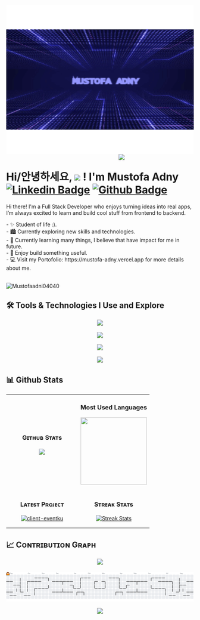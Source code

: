 <img width="100%" height="400px" align="center" alt="GIF" src="https://raw.githubusercontent.com/Mustofaadni04040/banner-gif/main/3dgifmaker12140.gif" />

<!--Owl-->
<div>
  <img align="right" width="40%" src="https://owlbertsio-resized.s3.amazonaws.com/Popper.psd.full.png">
</div>

<!--Profile Header-->

# Hi/안녕하세요, <img src="https://emojis.slackmojis.com/emojis/images/1531849430/4246/blob-sunglasses.gif?1531849430" width="30"/> ! I'm Mustofa Adny<br>[![Linkedin Badge](https://img.shields.io/badge/-LinkedIn-0077B5?style=flat&logo=Linkedin&logoColor=white&link=https://www.linkedin.com/in/mustofa-adny-a64791217/)](https://www.linkedin.com/in/mustofa-adny-a64791217/) [![Github Badge](https://img.shields.io/badge/-Github-242A2D?style=flat&logo=Github&logoColor=white&link=https://github.com/Mustofaadni04040/)](https://github.com/Mustofaadni04040/)

<!--Profile Description-->
<p align="left">Hi there! I'm a Full Stack Developer who enjoys turning ideas into real apps,  I’m always excited to learn and build cool stuff from frontend to backend.</p>
- ✨ Student of life :). <br />
- 🏙 Currently exploring new skills and technologies. <br />
- 🌱 Currently learning many things, I believe that have impact for me in future. <br />
- 🤝 Enjoy build something useful. <br />
- 💻 Visit my Portofolio: https://mustofa-adny.vercel.app for more details about me. <br />
<br />

<!--Profile Count Badge-->
<p align="left">
  <img src="https://komarev.com/ghpvc/?username=Mustofaadni04040&label=Profile%20views&color=27548A&style=for-the-badge&logo=star" alt="Mustofaadni04040" style="padding-right:20px;" />
</p>

<!--Tools & Technologies-->

## 🛠️ Tools & Technologies I Use and Explore

<p align="center">
  <a href="https://github.com/Mustofaadni04040">
    <img
      src="https://go-skill-icons.vercel.app/api/icons?i=html,javascript,typescript,go,python,css,tailwind,sass,mui,shadcn,react,reactnative,nextjs"
    />
  </a>
</p>
<p align="center">
  <a href="https://github.com/Mustofaadni04040">
    <img
      src="https://go-skill-icons.vercel.app/api/icons?i=redux,nodejs,expressjs,postgresql,mysql,mongodb,github,expo"
    />
  </a>
</p>
<p align="center">
  <a href="https://github.com/Mustofaadni04040">
    <img
      src="https://go-skill-icons.vercel.app/api/icons?i=docker,postman,vscode,npm"
    />
  </a>
</p>
<p align="center">
  <a href="https://github.com/Mustofaadni04040">
    <img
      src="https://go-skill-icons.vercel.app/api/icons?i=vite,figma"
    />
  </a>
</p>

<!--Profile Stats-->

## 📊 Github Stats

<table width="100%">
  <tr>
    <td width="50%">
      <h3 align="center"><strong>Gɪᴛʜᴜʙ Sᴛᴀᴛs</strong></h3>
      <p align="center">
        <a href="https://github.com/Mustofaadni04040">
          <img align="center" height="180em" src="https://github-readme-stats-eight-theta.vercel.app/api?username=Mustofaadni04040&show_icons=true&theme=algolia&include_all_commits=true&count_private=true"/>
        </a>
      </p>
    </td>
    <td width="50%">
      <h3 align="center"><strong>Most Used Languages</strong></h3>
      <p align="center">
        <a href="https://github.com/Mustofaadni04040">
          <img align="center" height="180em" width="100%" src="https://github-readme-stats-eight-theta.vercel.app/api/top-langs/?username=Mustofaadni04040&layout=compact&langs_count=8&theme=algolia"/>
        </a>
      </p>
    </td>
  </tr>
  <tr>
    <td width="50%">
      <h3 align="center"><strong>Lᴀᴛᴇsᴛ Pʀᴏᴊᴇᴄᴛ</strong></h3>
      <p align="center">
        <a href="https://github.com/Mustofaadni04040/client-eventku">
          <img align="center" height="180em" src="https://github-readme-stats.vercel.app/api/pin/?username=Mustofaadni04040&repo=client-eventku&theme=nightowl&show_owner=true&bg_color=050f2c&title_color=0194dd&text_color=ffffff" alt="client-eventku" />
        </a>
      </p>
    </td>
    <td width="50%">
      <h3 align="center"><strong>Sᴛʀᴇᴀᴋ Sᴛᴀᴛs</strong></h3>
      <p align="center">
        <a href="https://github.com/Mustofaadni04040">
          <img align="center" height="180em" src="https://streak-stats.demolab.com?user=Mustofaadni04040&theme=nightowl&background=050f2c&fire=0194dd&ring=0194dd&sideNums=ffffff&sideLabels=ffffff&dates=0194dd&currStreakNum=ffffff" alt="Streak Stats" />
        </a>
      </p>
    </td>
  </tr>
</table>

<!--Contribution Graph-->
<h2 align="left">📈 Cᴏɴᴛʀɪʙᴜᴛɪᴏɴ Gʀᴀᴘʜ</h2>
<div align="center">
    <img src="https://github-readme-activity-graph.vercel.app/graph?username=Mustofaadni04040&bg_color=050f2c&&color=ffffff&line=0194dd&point=ffeb95&area=false&hide_border=false" border-radius="15">
</div>

<br />
<picture>
  <source media="(prefers-color-scheme: dark)" srcset="https://raw.githubusercontent.com/Mustofaadni04040/Mustofaadni04040/output/pacman-contribution-graph-dark.svg">
  <source media="(prefers-color-scheme: light)" srcset="https://raw.githubusercontent.com/Mustofaadni04040/Mustofaadni04040/output/pacman-contribution-graph.svg">
  <img alt="Pac-Man contribution graph" src="https://raw.githubusercontent.com/Mustofaadni04040/Mustofaadni04040/output/pacman-contribution-graph.svg">
</picture>
<!--Footer-->
<p align="center">
  <img src="https://capsule-render.vercel.app/api?type=waving&height=100&color=gradient&section=footer&reversal=false"/>
</p>
